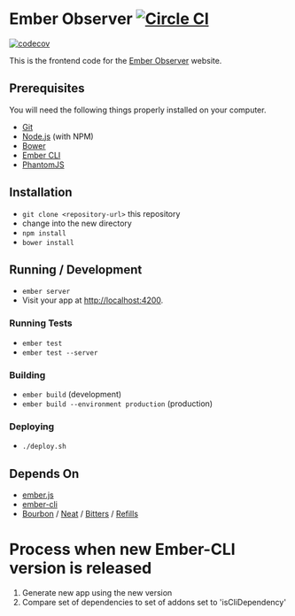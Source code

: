 # Ember Observer [![Circle CI](https://circleci.com/gh/emberobserver/client.svg?style=svg)](https://circleci.com/gh/emberobserver/client)
[![codecov](https://codecov.io/gh/emberobserver/client/branch/master/graph/badge.svg)](https://codecov.io/gh/emberobserver/client)

This is the frontend code for the [Ember Observer](http://emberobserver.com/) website.

## Prerequisites

You will need the following things properly installed on your computer.

* [Git](http://git-scm.com/)
* [Node.js](http://nodejs.org/) (with NPM)
* [Bower](http://bower.io/)
* [Ember CLI](http://www.ember-cli.com/)
* [PhantomJS](http://phantomjs.org/)

## Installation

* `git clone <repository-url>` this repository
* change into the new directory
* `npm install`
* `bower install`

## Running / Development

* `ember server`
* Visit your app at [http://localhost:4200](http://localhost:4200).

### Running Tests

* `ember test`
* `ember test --server`

### Building

* `ember build` (development)
* `ember build --environment production` (production)

### Deploying

* `./deploy.sh`

## Depends On

* [ember.js](http://emberjs.com/)
* [ember-cli](http://www.ember-cli.com/)
* [Bourbon](http://bourbon.io/) / [Neat](http://neat.bourbon.io/) / [Bitters](http://bitters.bourbon.io/) / [Refills](http://refills.bourbon.io/)

# Process when new Ember-CLI version is released

1. Generate new app using the new version
1. Compare set of dependencies to set of addons set to 'isCliDependency'
